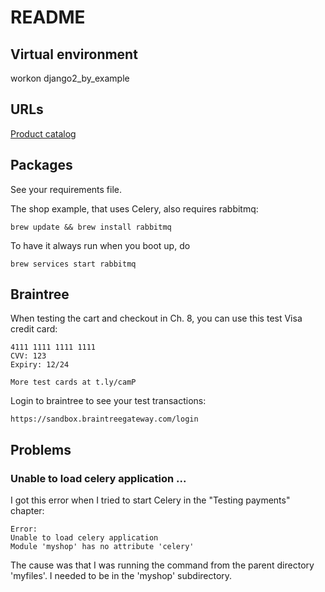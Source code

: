 # README

## Virtual environment

workon django2_by_example

## URLs

[Product catalog](http://127.0.0.1:8000/)

## Packages

See your requirements file.

The shop example, that uses Celery, also requires rabbitmq:

    brew update && brew install rabbitmq

To have it always run when you boot up, do

    brew services start rabbitmq

## Braintree

When testing the cart and checkout in Ch. 8, you can use this test Visa credit card:

    4111 1111 1111 1111
    CVV: 123
    Expiry: 12/24

    More test cards at t.ly/camP

Login to braintree to see your test transactions:

    https://sandbox.braintreegateway.com/login

## Problems

### Unable to load celery application ...

I got this error when I tried to start Celery in the "Testing payments" chapter:

    Error:
    Unable to load celery application
    Module 'myshop' has no attribute 'celery'

The cause was that I was running the command from the parent directory 'myfiles'.
I needed to be in the 'myshop' subdirectory.